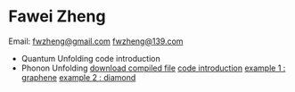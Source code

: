 # Fawei Zheng
  Email: fwzheng@gmail.com
         fwzheng@139.com

* Quantum Unfolding
     code introduction
* Phonon Unfolding
     [download compiled file](/PhononUnfolding_linux64.x)
     [code introduction](/PhononUnfolding.pdf)
     [example 1 : graphene](/graphene.tar.gz)
     [example 2 : diamond](/diamond.tar.gz)
